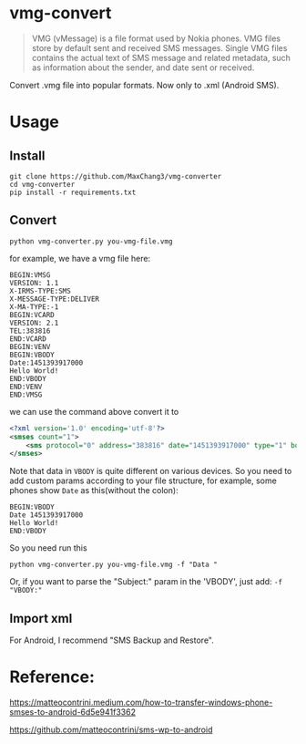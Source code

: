 # vmg-convert

> VMG (vMessage) is a file format used by Nokia phones. VMG files store by default sent and received SMS messages. Single VMG files contains the actual text of SMS message and related metadata, such as information about the sender, and date sent or received.

Convert .vmg file into popular formats. Now only to .xml (Android SMS).

# Usage
## Install
```properties
git clone https://github.com/MaxChang3/vmg-converter
cd vmg-converter
pip install -r requirements.txt
```
## Convert

```properties
python vmg-converter.py you-vmg-file.vmg
```

for example, we have a vmg file here:

```properties
BEGIN:VMSG
VERSION: 1.1
X-IRMS-TYPE:SMS
X-MESSAGE-TYPE:DELIVER
X-MA-TYPE:-1
BEGIN:VCARD
VERSION: 2.1
TEL:383816
END:VCARD
BEGIN:VENV
BEGIN:VBODY
Date:1451393917000
Hello World!
END:VBODY
END:VENV
END:VMSG
```

we can use the command above convert it to

```xml
<?xml version='1.0' encoding='utf-8'?>
<smses count="1">
	<sms protocol="0" address="383816" date="1451393917000" type="1" body="Hello World!"></sms>
</smses>
```

Note that data in `VBODY` is quite different on various devices. So you need to add custom params according to your file structure, for example, some phones show `Date` as this(without the colon):

```properties
BEGIN:VBODY
Date 1451393917000
Hello World!
END:VBODY
```
So you need run this

```properties
python vmg-converter.py you-vmg-file.vmg -f "Data "
```

Or, if you want to parse the "Subject:" param in the 'VBODY', just add: `-f "VBODY:"`

## Import xml

For Android, I recommend "SMS Backup and Restore".


# Reference:

https://matteocontrini.medium.com/how-to-transfer-windows-phone-smses-to-android-6d5e941f3362

https://github.com/matteocontrini/sms-wp-to-android
